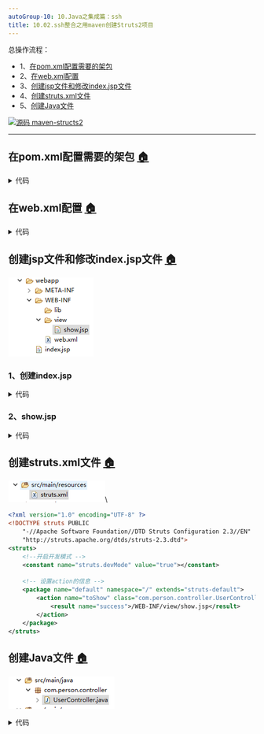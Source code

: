 ```yaml
---
autoGroup-10: 10.Java之集成篇：ssh
title: 10.02.ssh整合之用maven创建Struts2项目
---
```


总操作流程：
- 1、[在pom.xml配置需要的架包](#java-01)
- 2、[在web.xml配置](#java-02)
- 3、[创建jsp文件和修改index.jsp文件](#java-03)
- 4、[创建struts.xml文件](#java-04)
- 5、[创建Java文件](#java-05)

[![](https://img.shields.io/badge/源码-maven--structs2-blue.svg "源码 maven-structs2")](https://github.com/lidekai/maven-structs2)

----------
## 在pom.xml配置需要的架包 <a name="java-01" href="#" >:house:</a>

<details>
<summary>代码</summary>

```xml
<project xmlns="http://maven.apache.org/POM/4.0.0" xmlns:xsi="http://www.w3.org/2001/XMLSchema-instance"
  xsi:schemaLocation="http://maven.apache.org/POM/4.0.0 http://maven.apache.org/maven-v4_0_0.xsd">
  <modelVersion>4.0.0</modelVersion>
  <groupId>com.person.test</groupId>
  <artifactId>test</artifactId>
  <packaging>war</packaging>
  <version>0.0.1-SNAPSHOT</version>
  <name>test Maven Webapp</name>
  <url>http://maven.apache.org</url>
  <!-- 
  	      版本设置 
  -->
  <properties>
  	<!-- junit -->
  	<junit.version>3.8.1</junit.version>
  	<!-- javax.servlet-api -->
  	<servlet.version>4.0.0</servlet.version>
  	<!-- struts2-core -->
  	<struts2.core.version>2.5.13</struts2.core.version>
  </properties>
  
  <!-- 
  	      导入的包
  -->
  <dependencies>
  
  
    <dependency>
      <groupId>junit</groupId>
      <artifactId>junit</artifactId>
      <version>${junit.version}</version>
      <scope>test</scope>
    </dependency>
    
    <dependency>
     	<groupId>javax.servlet</groupId>
	    <artifactId>javax.servlet-api</artifactId>
	    <version>${servlet.version}</version>
	    <scope>provided</scope>
	</dependency>
	
	<!-- ============================struts=================================== -->
	<dependency>
	    <groupId>org.apache.struts</groupId>
	    <artifactId>struts2-core</artifactId>
	    <version>${struts2.core.version}</version>
	</dependency>
    
    
  </dependencies>
  <build>
    <finalName>test</finalName>
    
  </build>
</project>

```

</details>

## 在web.xml配置 <a name="java-02" href="#" >:house:</a>

<details>
<summary>代码</summary>

```xml
<!DOCTYPE web-app PUBLIC
 "-//Sun Microsystems, Inc.//DTD Web Application 2.3//EN"
 "http://java.sun.com/dtd/web-app_2_3.dtd" >
<web-app>
  <display-name>Archetype Created Web Application</display-name>
    
    <!-- 配置Struts2框架的核心调度器 -->
    <filter>
        <filter-name>struts2</filter-name>
        <filter-class>org.apache.struts2.dispatcher.filter.StrutsPrepareAndExecuteFilter</filter-class>
    </filter>
    <filter-mapping>
        <filter-name>struts2</filter-name>
        <url-pattern>/*</url-pattern>
    </filter-mapping>
    
    <!-- 默认主界面 -->
    <welcome-file-list>
        <welcome-file>index.jsp</welcome-file>
    </welcome-file-list>
</web-app>
```

</details>

## 创建jsp文件和修改index.jsp文件 <a name="java-03" href="#" >:house:</a>
![](./image/10.02-1.png)
### 1、创建index.jsp

<details>
<summary>代码</summary>

```html
<%@ page contentType="text/html; charset=UTF-8" pageEncoding="UTF-8"%>

<!DOCTYPE html PUBLIC "-//W3C//DTD HTML 4.01 Transitional//EN" "http://www.w3.org/TR/html4/loose.dtd">
<html>
<body>
    <h2>第一页</h2>
    <form action="toShow">
         <input type="submit" value="提交">
    </form>
</body>
</html>
```

</details>

### 2、show.jsp

<details>
<summary>代码</summary>

```html
<%@ page contentType="text/html; charset=UTF-8" pageEncoding="UTF-8"%>

<!DOCTYPE html PUBLIC "-//W3C//DTD HTML 4.01 Transitional//EN" "http://www.w3.org/TR/html4/loose.dtd">
<html>
<body>
    <h2>第二页</h2>
</body>
</html>
```

</details>

## 创建struts.xml文件 <a name="java-04" href="#" >:house:</a>
![](./image/10.02-2.png)\

```xml
<?xml version="1.0" encoding="UTF-8" ?>  
<!DOCTYPE struts PUBLIC  
    "-//Apache Software Foundation//DTD Struts Configuration 2.3//EN"  
    "http://struts.apache.org/dtds/struts-2.3.dtd"> 
<struts>
	<!--开启开发模式 -->
    <constant name="struts.devMode" value="true"></constant>
     
    <!-- 设置action的信息 -->
    <package name="default" namespace="/" extends="struts-default">
        <action name="toShow" class="com.person.controller.UserController" method="showUser">
            <result name="success">/WEB-INF/view/show.jsp</result>
        </action>
    </package>
</struts>
```

</details>

## 创建Java文件 <a name="java-05" href="#" >:house:</a>
![](./image/10.02-3.png)

<details>
<summary>代码</summary>

```java
package com.person.controller;

import com.opensymphony.xwork2.ActionSupport;

public class UserController extends ActionSupport{
	private static final long serialVersionUID = 1L; 
	public String showUser() {
		System.out.println("111111111");
		return SUCCESS;  
	}
}

```

</details>
